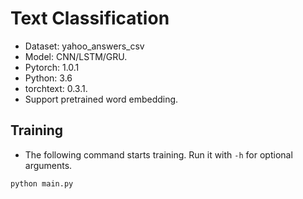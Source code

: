 # Text Classification
- Dataset: yahoo_answers_csv
- Model: CNN/LSTM/GRU.
- Pytorch: 1.0.1
- Python: 3.6
- torchtext: 0.3.1.
- Support pretrained word embedding.

## Training

- The following command starts training. Run it with ```-h``` for optional arguments.

```
python main.py
```
